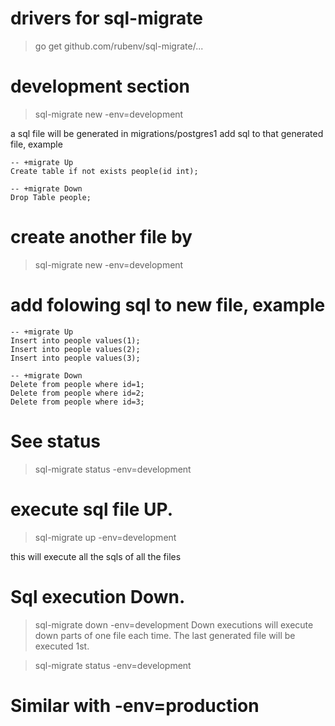 # drivers for sql-migrate
> go get github.com/rubenv/sql-migrate/...



# development section
> sql-migrate new -env=development

a sql file will be generated in migrations/postgres1
add sql to that generated file, example

```
-- +migrate Up
Create table if not exists people(id int);

-- +migrate Down
Drop Table people;
```


# create another file by
> sql-migrate new -env=development

# add folowing sql to new file, example
```
-- +migrate Up
Insert into people values(1);
Insert into people values(2);
Insert into people values(3);

-- +migrate Down
Delete from people where id=1;
Delete from people where id=2;
Delete from people where id=3;
```


# See status 
> sql-migrate status -env=development

# execute sql file UP. 
> sql-migrate up -env=development

this will execute all the sqls of all the files

# Sql execution Down. 
> sql-migrate down -env=development
Down executions will execute down parts of one file each time. The last generated file will be executed 1st.


> sql-migrate status -env=development


# Similar with -env=production

